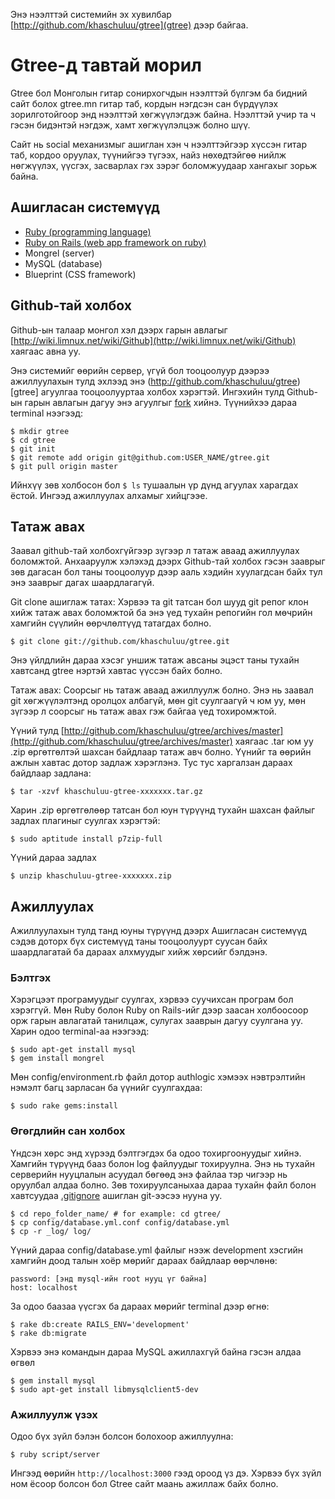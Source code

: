 Энэ нээлттэй системийн эх хувилбар [http://github.com/khaschuluu/gtree](gtree) дээр байгаа.

Gtree-д тавтай морил
====================

Gtree бол Монголын гитар сонирхогчдын нээлттэй бүлгэм ба бидний сайт болох gtree.mn гитар таб, кордын нэгдсэн сан бүрдүүлэх зорилготойгоор энд нээлттэй хөгжүүлэгдэж байна. Нээлттэй учир та ч гэсэн бидэнтэй нэгдэж, хамт хөгжүүлэлцэж болно шүү.

Сайт нь social механизмыг ашиглан хэн ч нээлттэйгээр хүссэн гитар таб, кордоо оруулах, түүнийгээ түгээх, найз нөхөдтэйгөө нийлж нөгжүүлэх, үүсгэх, засварлах гэх зэрэг боломжуудаар хангахыг зорьж байна.

Ашигласан системүүд
-------------------

* [Ruby (programming language)](http://wiki.limnux.net/wiki/Ruby)
* [Ruby on Rails (web app framework on ruby)](http://wiki.limnux.net/wiki/Ruby_on_Rails)
* Mongrel (server)
* MySQL (database)
* Blueprint (CSS framework)

Github-тай холбох
-----------------

Github-ын талаар монгол хэл дээрх гарын авлагыг [http://wiki.limnux.net/wiki/Github](http://wiki.limnux.net/wiki/Github) хаягаас авна уу.

Энэ системийг өөрийн сервер, үгүй бол тооцоолуур дээрээ ажиллуулахын тулд эхлээд энэ (http://github.com/khaschuluu/gtree)[gtree] агуулгаа тооцоолууртаа холбох хэрэгтэй. Ингэхийн тулд Github-ын гарын авлагын дагуу энэ агуулгыг [fork](http://github.com/xacaa/gtree/fork) хийнэ. Түүнийхээ дараа terminal нээгээд:

    $ mkdir gtree
    $ cd gtree
    $ git init
    $ git remote add origin git@github.com:USER_NAME/gtree.git
    $ git pull origin master

Ийнхүү зөв холбосон бол `$ ls` тушаалын үр дүнд агуулах харагдах ёстой. Ингээд ажиллуулах алхамыг хийцгээе.

Татаж авах
----------

Заавал github-тай холбохгүйгээр зүгээр л татаж аваад ажиллуулах боломжтой. Анхааруулж хэлэхэд дээрх Github-тай холбох гэсэн зааврыг зөв дагасан бол таны тооцоолуур дээр ааль хэдийн хуулагдсан байх тул энэ зааврыг дагах шаардлагагүй.

Git clone ашиглаж татах:
Хэрвээ та git татсан бол шууд git репог клон хийж татаж авах боломжтой ба энэ үед тухайн репогийн гол мөчрийн хамгийн сүүлийн өөрчлөлтүүд татагдах болно.

    $ git clone git://github.com/khaschuluu/gtree.git
    
Энэ үйлдлийн дараа хэсэг уншиж татаж авсаны эцэст таны тухайн хавтсанд gtree нэртэй хавтас үүссэн байх болно.

Татаж авах:
Соорсыг нь татаж аваад ажиллуулж болно. Энэ нь заавал git хөгжүүлэлтэнд оролцох албагүй, мөн git суулгаагүй ч юм уу, мөн зүгээр л соорсыг нь татаж авах гэж байгаа үед тохиромжтой.

Үүний тулд [http://github.com/khaschuluu/gtree/archives/master](http://github.com/khaschuluu/gtree/archives/master) хаягаас .tar юм уу .zip өргөтгөлтэй шахсан байдлаар татаж авч болно. Үүнийг та өөрийн ажлын хавтас дотор задлаж хэрэглэнэ. Тус тус харгалзан дараах байдлаар задлана:

    $ tar -xzvf khaschuluu-gtree-xxxxxxx.tar.gz

Харин .zip өргөтгөлөөр татсан бол юун түрүүнд тухайн шахсан файлыг задлах плагиныг суулгах хэрэгтэй:

    $ sudo aptitude install p7zip-full

Үүний дараа задлах

    $ unzip khaschuluu-gtree-xxxxxxx.zip

Ажиллуулах
----------

Ажиллуулахын тулд танд юуны түрүүнд дээрх Ашигласан системүүд сэдэв доторх бүх системүүд таны тооцоолуурт суусан байх шаардлагатай ба дараах алхмуудыг хийж хөрсийг бэлдэнэ.

### Бэлтгэх

Хэрэгцээт програмуудыг суулгах, хэрвээ суучихсан програм бол хэрэггүй. Мөн Ruby болон Ruby on Rails-ийг дээр заасан холбоосоор орж гарын авлагатай танилцаж, сулугах зааврын дагуу суулгана уу. Харин одоо terminal-аа нээгээд:

    $ sudo apt-get install mysql
    $ gem install mongrel

Мөн config/environment.rb файл дотор authlogic хэмээх нэвтрэлтийн нэмэлт багц зарласан ба үүнийг суулгахдаа:

    $ sudo rake gems:install

### Өгөгдлийн сан холбох

Үндсэн хөрс энд хүрээд бэлтгэгдэх ба одоо тохиргоонуудыг хийнэ.
Хамгийн түрүүнд бааз болон log файлуудыг тохируулна. Энэ нь тухайн серверийн нууцлалын асуудал бөгөөд энэ файлаа тэр чигээр нь оруулбал алдаа болно. Зөв тохируулсаныхаа дараа тухайн файл болон хавтсуудаа [.gitignore](http://wiki.limnux.net/wiki/Git#.gitignore) ашиглан git-ээсээ нууна уу.

    $ cd repo_folder_name/ # for example: cd gtree/
    $ cp config/database.yml.conf config/database.yml
    $ cp -r _log/ log/

Үүний дараа config/database.yml файлыг нээж development хэсгийн хамгийн доод талын хоёр мөрийг дараах байдлаар өөрчлөнө:

    password: [энд mysql-ийн root нууц үг байна]
    host: localhost

За одоо баазаа үүсгэх ба дараах мөрийг terminal дээр өгнө:

    $ rake db:create RAILS_ENV='development'
    $ rake db:migrate

Хэрвээ энэ командын дараа MySQL ажиллахгүй байна гэсэн алдаа өгвөл

    $ gem install mysql
    $ sudo apt-get install libmysqlclient5-dev

### Ажиллуулж үзэх

Одоо бүх зүйл бэлэн болсон болохоор ажиллуулна:

    $ ruby script/server

Ингээд өөрийн `http://localhost:3000` гээд ороод үз дэ. Хэрвээ бүх зүйл ном ёсоор болсон бол Gtree сайт маань ажиллаж байх болно.
